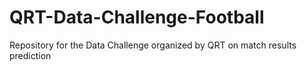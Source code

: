 # QRT-Data-Challenge-Football
Repository for the Data Challenge organized by QRT on match results prediction
